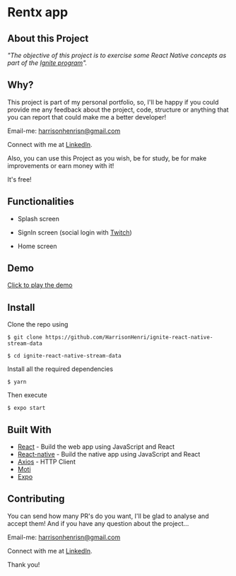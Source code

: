 # Rentx app

## About this Project

_"The objective of this project is to exercise some React Native concepts as part of the [Ignite program](https://rocketseat.com.br/ignite)"._

## Why?

This project is part of my personal portfolio, so, I'll be happy if you could provide me any feedback about the project, code, structure or anything that you can report that could make me a better developer!

Email-me: harrisonhenrisn@gmail.com

Connect with me at [LinkedIn](https://linkedin.com/in/harrison-henri-dos-santos-nascimento).

Also, you can use this Project as you wish, be for study, be for make improvements or earn money with it!

It's free!

## Functionalities

- Splash screen

- SignIn screen (social login with [Twitch](https://dev.twitch.tv/))

- Home screen

## Demo

[Click to play the demo](https://s3.us-west-2.amazonaws.com/secure.notion-static.com/a4940e67-78be-49fc-9355-56319c6b6be2/Peek_2021-07-28_17-07.mp4?X-Amz-Algorithm=AWS4-HMAC-SHA256&X-Amz-Credential=AKIAT73L2G45O3KS52Y5%2F20211027%2Fus-west-2%2Fs3%2Faws4_request&X-Amz-Date=20211027T145109Z&X-Amz-Expires=86400&X-Amz-Signature=32d55000931e33a7523f00ef6db346a1f5a2ac575fff80cad98caa76dbc7a853&X-Amz-SignedHeaders=host)

## Install

Clone the repo using

```
$ git clone https://github.com/HarrisonHenri/ignite-react-native-stream-data
```

```
$ cd ignite-react-native-stream-data
```

Install all the required dependencies

```
$ yarn
```

Then execute

```
$ expo start
```

## Built With

- [React](https://github.com/facebook/react) - Build the web app using JavaScript and React
- [React-native](https://github.com/expo/react-native) - Build the native app using JavaScript and React
- [Axios](https://github.com/axios/axios) - HTTP Client
- [Moti](https://moti.fyi/) 
- [Expo](https://github.com/expo/expo)

## Contributing

You can send how many PR's do you want, I'll be glad to analyse and accept them! And if you have any question about the project...

Email-me: harrisonhenrisn@gmail.com

Connect with me at [LinkedIn](https://linkedin.com/in/harrison-henri-dos-santos-nascimento-a6ba33112).

Thank you!